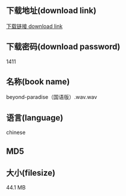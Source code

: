 ## 下载地址(download link)
[下载链接 download link](https://tutu365.netlify.app/?s=beyond-paradise%EF%BC%88%E5%9B%BD%E8%AF%AD%E7%89%88%EF%BC%89.wav)

## 下载密码(download password)
1411

## 名称(book name)
beyond-paradise（国语版）.wav.wav

## 语言(language)
chinese

## MD5


## 大小(filesize)
44.1 MB

